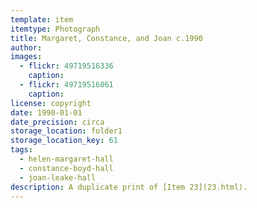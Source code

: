 ```yaml
---
template: item
itemtype: Photograph
title: Margaret, Constance, and Joan c.1990
author: 
images:
  - flickr: 49719516336
    caption:
  - flickr: 49719516061
    caption:
license: copyright
date: 1990-01-01
date_precision: circa
storage_location: folder1
storage_location_key: 61
tags:
  - helen-margaret-hall
  - constance-boyd-hall
  - joan-leake-hall
description: A duplicate print of [Item 23](23.html).
---
```


